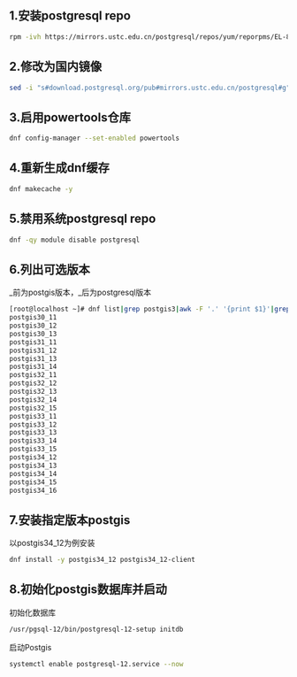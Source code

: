 ## 1.安装postgresql repo
```bash
rpm -ivh https://mirrors.ustc.edu.cn/postgresql/repos/yum/reporpms/EL-8-x86_64/pgdg-redhat-repo-latest.noarch.rpm
```
## 2.修改为国内镜像
```bash
sed -i "s#download.postgresql.org/pub#mirrors.ustc.edu.cn/postgresql#g" /etc/yum.repos.d/pgdg-redhat-all.repo
```
## 3.启用powertools仓库
```bash
dnf config-manager --set-enabled powertools
```
## 4.重新生成dnf缓存
```bash
dnf makecache -y
```
## 5.禁用系统postgresql repo
```bash
dnf -qy module disable postgresql
```
## 6.列出可选版本
_前为postgis版本，_后为postgresql版本
```bash
[root@localhost ~]# dnf list|grep postgis3|awk -F '.' '{print $1}'|grep -v -
postgis30_11
postgis30_12
postgis30_13
postgis31_11
postgis31_12
postgis31_13
postgis31_14
postgis32_11
postgis32_12
postgis32_13
postgis32_14
postgis32_15
postgis33_11
postgis33_12
postgis33_13
postgis33_14
postgis33_15
postgis34_12
postgis34_13
postgis34_14
postgis34_15
postgis34_16
```
## 7.安装指定版本postgis
以postgis34_12为例安装
```bash
dnf install -y postgis34_12 postgis34_12-client
```
## 8.初始化postgis数据库并启动
初始化数据库
```bash
/usr/pgsql-12/bin/postgresql-12-setup initdb
```
启动Postgis
```bash
systemctl enable postgresql-12.service --now
```